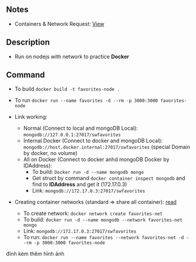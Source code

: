 ## Notes
- Containers & Network Request: [View](https://github.com/NewTechnology123/Docker/issues/8)
## Description
- Run on nodejs with network to practice **Docker**
## Command
- To build ```docker build -t favorites-node .```
- To run ```docker run --name favorites -d --rm -p 3000:3000 favorites-node```
- Link working: 
    - Normal (Connect to local and mongoDB Local): ```mongodb://127.0.0.1:27017/swfavorites```
    - Internal Docker (Connect to docker and mongoDB Local): ```mongodb://host.docker.internal:27017/swfavorites``` (special Domain by docker, no volume)
    - All on Docker (Connect to docker anhd mongoDB Docker by IDAddress):
        - To build: ```Docker run -d --name mongodb mongo```
        - Get struct by command ```docker container inspect mongodb``` and find to **IDAddress** and get it (172.17.0.3) 
        - Link: ```mongodb://172.17.0.3:27017/swfavorites```

- Creating container networks (standard => share all container): [read](https://github.com/NewTechnology123/Docker/issues/7)
    - To create network: ```docker network create favorites-net```
    - To build: ```docker run -d --name mongodb --network favorites-net mongo```
    - Link: ```mongodb://172.17.0.3:27017/swfavorites```
    - To run: ```docker run --name favorites --network favorites-net -d --rm -p 3000:3000 favorites-node```
    

đính kèm thêm hình ảnh
